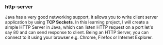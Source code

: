 ### http-server

Java has a very good networking support, it allows you to write client server application by using <b>TCP Sockets</b>.
In this learning project, I will create a simple HTTP Server in Java, which can listen HTTP request on
a port let's say 80 and can send response to client. Being an HTTP Server, you can connect to it using your
browser e.g. Chrome, Firefox or Internet Explorer. 
